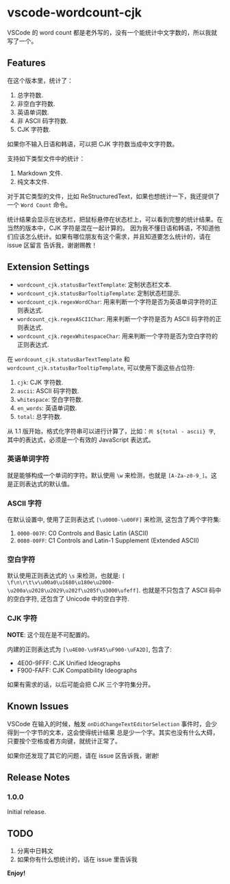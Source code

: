 # vscode-wordcount-cjk

VSCode 的 word count 都是老外写的，没有一个能统计中文字数的，所以我就写了一个。

## Features

在这个版本里，统计了：

1. 总字符数.
2. 非空白字符数.
3. 英语单词数.
4. 非 ASCII 码字符数.
5. CJK 字符数.

如果你不输入日语和韩语，可以把 CJK 字符数当成中文字符数。

支持如下类型文件中的统计：

1. Markdown 文件.
2. 纯文本文件.

对于其它类型的文件，比如 ReStructuredText，如果也想统计一下，我还提供了一个 `Word Count` 命令。

统计结果会显示在状态栏，把鼠标悬停在状态栏上，可以看到完整的统计结果。在当然的版本中，CJK 字符是混在一起计算的。
因为我不懂日语和韩语，不知道他们应该怎么统计。如果有哪位朋友有这个需求，并且知道要怎么统计的，请在 issue 区留言
告诉我，谢谢赐教！

## Extension Settings

* `wordcount_cjk.statusBarTextTemplate`: 定制状态栏文本.
* `wordcount_cjk.statusBarTooltipTemplate`: 定制状态栏提示.
* `wordcount_cjk.regexWordChar`: 用来判断一个字符是否为英语单词字符的正则表达式.
* `wordcount_cjk.regexASCIIChar`: 用来判断一个字符是否为 ASCII 码字符的正则表达式.
* `wordcount_cjk.regexWhitespaceChar`: 用来判断一个字符是否为空白字符的正则表达式.

在 `wordcount_cjk.statusBarTextTemplate` 和 `wordcount_cjk.statusBarTooltipTemplate`, 可以使用下面这些占位符:

1. `cjk`: CJK 字符数.
2. `ascii`: ASCII 码字符数.
3. `whitespace`: 空白字符数.
4. `en_words`: 英语单词数.
5. `total`: 总字符数.

从 1.1 版开始，格式化字符串可以进行计算了，比如：`共 ${total - ascii} 字`, 其中的表达式，必须是一个有效的 JavaScript 表达式。

### 英语单词字符

就是能够构成一个单词的字符。默认使用 `\w` 来检测，也就是 `[A-Za-z0-9_]`。这是正则表达式的默认值。

### ASCII 字符

在默认设置中, 使用了正则表达式 `[\u0000-\u00FF]` 来检测, 这包含了两个字符集:

1. `0000-007F`: C0 Controls and Basic Latin (ASCII)
2. `0080-00FF`: C1 Controls and Latin-1 Supplement (Extended ASCII)

### 空白字符

默认使用正则表达式的 `\s` 来检测，也就是:
`[ \f\n\r\t\v\u00a0\u1680\u180e\u2000-\u200a\u2028\u2029\u202f\u205f\u3000\ufeff]`. 也就是不只包含了 ASCII 码中的空白字符, 还包含了 Unicode 中的空白字符.

### CJK 字符

**NOTE**: 这个现在是不可配置的。

内建的正则表达式为 `[\u4E00-\u9FA5\uF900-\uFA2D]`, 包含了:

* 4E00-9FFF: CJK Unified Ideographs
* F900-FAFF: CJK Compatibility Ideographs

如果有需求的话，以后可能会把 CJK 三个字符集分开。

## Known Issues

VSCode 在输入的时候，触发 `onDidChangeTextEditorSelection` 事件时，会少得到一个字节的文本，这会使得统计结果
总是少一个字。其实也没有什么大碍，只要按个空格或者方向键，就统计正常了。

如果你还发现了其它的问题，请在 issue 区告诉我，谢谢!

## Release Notes

### 1.0.0

Initial release.

## TODO

1. 分离中日韩文
2. 如果你有什么想统计的，话在 issue 里告诉我

**Enjoy!**